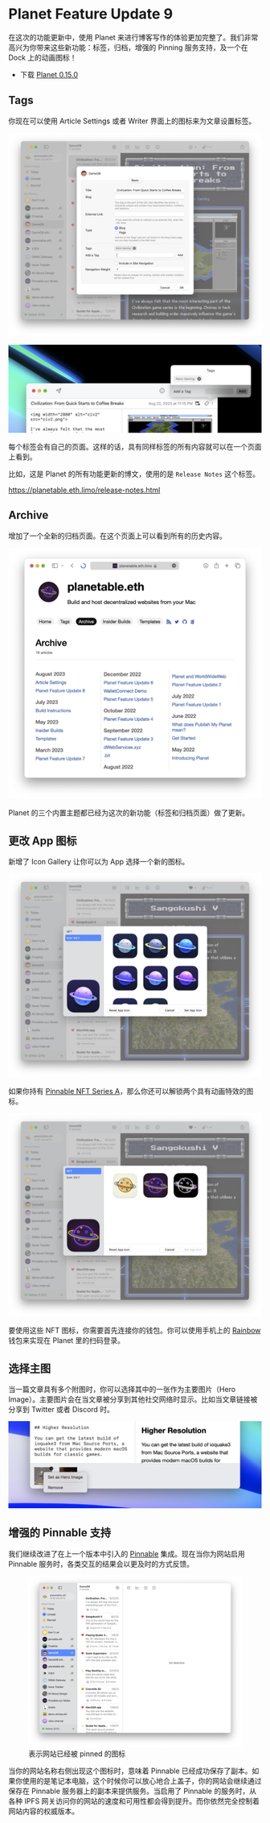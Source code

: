 # Planet Feature Update 9

在这次的功能更新中，使用 Planet 来进行博客写作的体验更加完整了。我们非常高兴为你带来这些新功能：标签，归档，增强的 Pinning 服务支持，及一个在 Dock 上的动画图标！

* 下载 [Planet 0.15.0](https://github.com/Planetable/Planet/releases/download/release-0.15.0/Planet.zip)

## Tags

你现在可以使用 Article Settings 或者 Writer 界面上的图标来为文章设置标签。

![](tags-in-article-settings.png)

![](tags-in-writer.png)

每个标签会有自己的页面。这样的话，具有同样标签的所有内容就可以在一个页面上看到。

比如，这是 Planet 的所有功能更新的博文，使用的是 `Release Notes` 这个标签。

https://planetable.eth.limo/release-notes.html

## Archive

增加了一个全新的归档页面。在这个页面上可以看到所有的历史内容。

![](archive-page.png)

Planet 的三个内置主题都已经为这次的新功能（标签和归档页面）做了更新。

## 更改 App 图标

新增了 Icon Gallery 让你可以为 App 选择一个新的图标。

![](icons-vol-1.png)

如果你持有 [Pinnable NFT Series A](https://juicebox.money/v2/p/471)，那么你还可以解锁两个具有动画特效的图标。

![](icons-pna.png)

要使用这些 NFT 图标，你需要首先连接你的钱包。你可以使用手机上的 [Rainbow](https://rainbow.me) 钱包来实现在 Planet 里的扫码登录。

## 选择主图

当一篇文章具有多个附图时，你可以选择其中的一张作为主要图片（Hero Image）。主要图片会在当文章被分享到其他社交网络时显示。比如当文章链接被分享到 Twitter 或者 Discord 时。

![](set-hero-image.png)

## 增强的 Pinnable 支持

我们继续改进了在上一个版本中引入的 [Pinnable](https://pinnable.xyz) 集成。现在当你为网站启用 Pinnable 服务时，各类交互的结果会以更及时的方式反馈。

<figure>
<img src="pinned.png">
<figcaption>表示网站已经被 pinned 的图标</figcaption>
</figure>

当你的网站名称右侧出现这个图标时，意味着 Pinnable 已经成功保存了副本。如果你使用的是笔记本电脑，这个时候你可以放心地合上盖子，你的网站会继续通过保存在 Pinnable 服务器上的副本来提供服务。当启用了 Pinnable 的服务时，从各种 IPFS 网关访问你的网站的速度和可用性都会得到提升。而你依然完全控制着网站内容的权威版本。